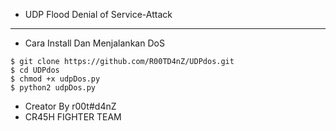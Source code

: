 - UDP Flood Denial of Service-Attack
------
- Cara Install Dan Menjalankan DoS
```
$ git clone https://github.com/R00TD4nZ/UDPdos.git
$ cd UDPdos
$ chmod +x udpDos.py
$ python2 udpDos.py
```
- Creator By r00t#d4nZ
- CR45H FIGHTER TEAM
